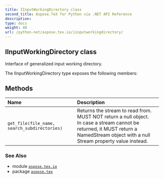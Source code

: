 ```yaml
---
title: IInputWorkingDirectory class
second_title: Aspose.TeX for Python via .NET API Reference
description: 
type: docs
weight: 40
url: /python-net/aspose.tex.io/iinputworkingdirectory/
---
```


## IInputWorkingDirectory class

Interface of generalized input working directory.



The IInputWorkingDirectory type exposes the following members:
## Methods
| Name | Description |
| :- | :- |
| `get_file(file_name, search_subdirectories)` | Returns the stream to read from. MUST NOT return a null object.<br/>            In case a stream cannot be returned, it MUST return a NamedStream object with a null Stream property value instead. |

### See Also

* module [`aspose.tex.io`](/tex/python-net/aspose.tex.io/)
* package [`aspose.tex`](/tex/python-net/)

